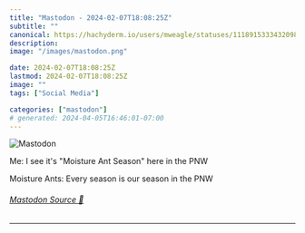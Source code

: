 ```yaml
---
title: "Mastodon - 2024-02-07T18:08:25Z"
subtitle: ""
canonical: https://hachyderm.io/users/mweagle/statuses/111891533343209895
description:
image: "/images/mastodon.png"

date: 2024-02-07T18:08:25Z
lastmod: 2024-02-07T18:08:25Z
image: ""
tags: ["Social Media"]

categories: ["mastodon"]
# generated: 2024-04-05T16:46:01-07:00
---
```

![Mastodon](/images/mastodon.png)

<p>Me: I see it&#39;s &quot;Moisture Ant Season&quot; here in the PNW</p><p>Moisture Ants: Every season is our season in the PNW</p>


###### [Mastodon Source 🐘](https://hachyderm.io/@mweagle/111891533343209895)

___
